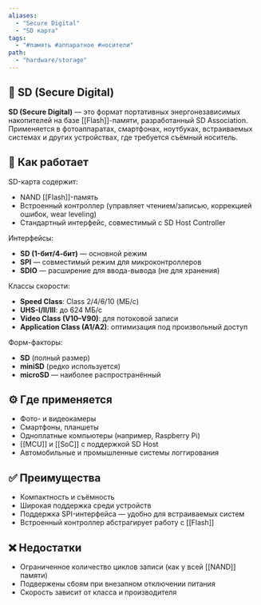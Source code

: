 ```yaml
---
aliases:
  - "Secure Digital"
  - "SD карта"
tags:
  - "#память #аппаратное #носители"
path:
  - "hardware/storage"
---
```


## 📌 SD (Secure Digital)

**SD (Secure Digital)** — это формат портативных энергонезависимых накопителей на базе [[Flash]]-памяти, разработанный SD Association.  
Применяется в фотоаппаратах, смартфонах, ноутбуках, встраиваемых системах и других устройствах, где требуется съёмный носитель.

## 🧠 Как работает

SD-карта содержит:

- NAND [[Flash]]-память
- Встроенный контроллер (управляет чтением/записью, коррекцией ошибок, wear leveling)
- Стандартный интерфейс, совместимый с SD Host Controller

Интерфейсы:

- **SD (1-бит/4-бит)** — основной режим
- **SPI** — совместимый режим для микроконтроллеров
- **SDIO** — расширение для ввода-вывода (не для хранения)

Классы скорости:

- **Speed Class**: Class 2/4/6/10 (МБ/с)
- **UHS-I/II/III**: до 624 МБ/с
- **Video Class (V10–V90)**: для потоковой записи
- **Application Class (A1/A2)**: оптимизация под произвольный доступ

Форм-факторы:

- **SD** (полный размер)
- **miniSD** (редко используется)
- **microSD** — наиболее распространённый

## ⚙️ Где применяется

- Фото- и видеокамеры
- Смартфоны, планшеты
- Одноплатные компьютеры (например, Raspberry Pi)
- [[MCU]] и [[SoC]] с поддержкой SD Host
- Автомобильные и промышленные системы логгирования

## ✅ Преимущества

- Компактность и съёмность
- Широкая поддержка среди устройств
- Поддержка SPI-интерфейса — удобно для встраиваемых систем
- Встроенный контроллер абстрагирует работу с [[Flash]]

## ❌ Недостатки

- Ограниченное количество циклов записи (как у всей [[NAND]] памяти)
- Подвержены сбоям при внезапном отключении питания
- Скорость зависит от класса и производителя
```